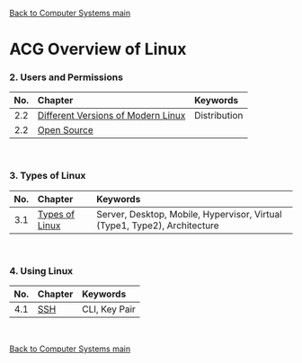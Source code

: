 [Back to Computer Systems main](../../../README.md)

# ACG Overview of Linux

### 2. Users and Permissions
|No.|Chapter|Keywords|
|:-:|:------|:-------|
|2.2|[Different Versions of Modern Linux](2_2/note.md)|Distribution|
|2.2|[Open Source](2_3/note.md)||

<br>

### 3. Types of Linux
|No.|Chapter|Keywords|
|:-:|:------|:-------|
|3.1|[Types of Linux](3_1/note.md)|Server, Desktop, Mobile, Hypervisor, Virtual (Type1, Type2), Architecture|

<br>

### 4. Using Linux
|No.|Chapter|Keywords|
|:-:|:------|:-------|
|4.1|[SSH](4_1/note.md)|CLI, Key Pair|

<br>



[Back to Computer Systems main](../../../README.md)